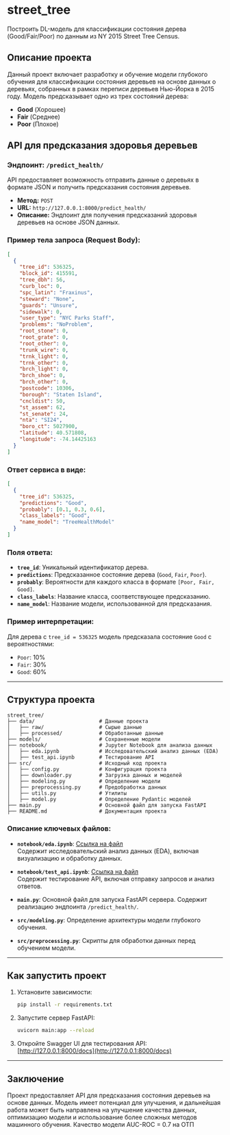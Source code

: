 # street_tree

Построить DL-модель для классификации состояния дерева (Good/Fair/Poor) по данным из NY 2015 Street Tree Census.

## Описание проекта

Данный проект включает разработку и обучение модели глубокого обучения для классификации состояния деревьев на основе данных о деревьях, собранных в рамках переписи деревьев Нью-Йорка в 2015 году. Модель предсказывает одно из трех состояний дерева:
- **Good** (Хорошее)
- **Fair** (Среднее)
- **Poor** (Плохое)

## API для предсказания здоровья деревьев

### Эндпоинт: `/predict_health/`

API предоставляет возможность отправить данные о деревьях в формате JSON и получить предсказания состояния деревьев.

- **Метод:** `POST`
- **URL:** `http://127.0.0.1:8000/predict_health/`
- **Описание:** Эндпоинт для получения предсказаний здоровья деревьев на основе JSON данных.

### Пример тела запроса (Request Body):
```json
[
  {
    "tree_id": 536325, 
    "block_id": 415591, 
    "tree_dbh": 56, 
    "curb_loc": 0, 
    "spc_latin": "Fraxinus", 
    "steward": "None", 
    "guards": "Unsure", 
    "sidewalk": 0, 
    "user_type": "NYC Parks Staff", 
    "problems": "NoProblem", 
    "root_stone": 0, 
    "root_grate": 0, 
    "root_other": 0, 
    "trunk_wire": 0, 
    "trnk_light": 0, 
    "trnk_other": 0, 
    "brch_light": 0, 
    "brch_shoe": 0, 
    "brch_other": 0, 
    "postcode": 10306, 
    "borough": "Staten Island", 
    "cncldist": 50, 
    "st_assem": 62, 
    "st_senate": 24, 
    "nta": "SI24", 
    "boro_ct": 5027900,             
    "latitude": 40.571808, 
    "longitude": -74.14425163
  }
]
```

### Ответ сервиса в виде:
```json
[
  {
    "tree_id": 536325,
    "predictions": "Good",
    "probably": [0.1, 0.3, 0.6],
    "class_labels": "Good",
    "name_model": "TreeHealthModel"
  }
]
```

### Поля ответа:
- **`tree_id`**: Уникальный идентификатор дерева.
- **`predictions`**: Предсказанное состояние дерева (`Good`, `Fair`, `Poor`).
- **`probably`**: Вероятности для каждого класса в формате `[Poor, Fair, Good]`.
- **`class_labels`**: Название класса, соответствующее предсказанию.
- **`name_model`**: Название модели, использованной для предсказания.

### Пример интерпретации:
Для дерева с `tree_id = 536325` модель предсказала состояние `Good` с вероятностями:
- `Poor`: 10%
- `Fair`: 30%
- `Good`: 60%

---

## Структура проекта

```plaintext
street_tree/
├── data/                     # Данные проекта
│   ├── raw/                  # Сырые данные
│   ├── processed/            # Обработанные данные
├── models/                   # Сохраненные модели
├── notebook/                 # Jupyter Notebook для анализа данных
│   ├── eda.ipynb             # Исследовательский анализ данных (EDA)
│   ├── test_api.ipynb        # Тестирование API
├── src/                      # Исходный код проекта
│   ├── config.py             # Конфигурация проекта
│   ├── downloader.py         # Загрузка данных и моделей
│   ├── modeling.py           # Определение модели
│   ├── preprocessing.py      # Предобработка данных
│   ├── utils.py              # Утилиты
│   ├── model.py              # Определение Pydantic моделей
├── main.py                   # Основной файл для запуска FastAPI
├── README.md                 # Документация проекта
```

### Описание ключевых файлов:
- **`notebook/eda.ipynb`**: [Ссылка на файл](notebook/eda.ipynb)  
  Содержит исследовательский анализ данных (EDA), включая визуализацию и обработку данных.
  
- **`notebook/test_api.ipynb`**: [Ссылка на файл](notebook/test_api.ipynb)  
  Содержит тестирование API, включая отправку запросов и анализ ответов.

- **`main.py`**: Основной файл для запуска FastAPI сервера. Содержит реализацию эндпоинта `/predict_health/`.

- **`src/modeling.py`**: Определение архитектуры модели глубокого обучения.

- **`src/preprocessing.py`**: Скрипты для обработки данных перед обучением модели.

---

## Как запустить проект

1. Установите зависимости:
   ```bash
   pip install -r requirements.txt
   ```

2. Запустите сервер FastAPI:
   ```bash
   uvicorn main:app --reload
   ```

3. Откройте Swagger UI для тестирования API:
   [http://127.0.0.1:8000/docs](http://127.0.0.1:8000/docs)

---

## Заключение

Проект предоставляет API для предсказания состояния деревьев на основе данных. Модель имеет потенциал для улучшения, и дальнейшая работа может быть направлена на улучшение качества данных, оптимизацию модели и использование более сложных методов машинного обучения.
Качество модели AUC-ROC = 0.7 на ОТП